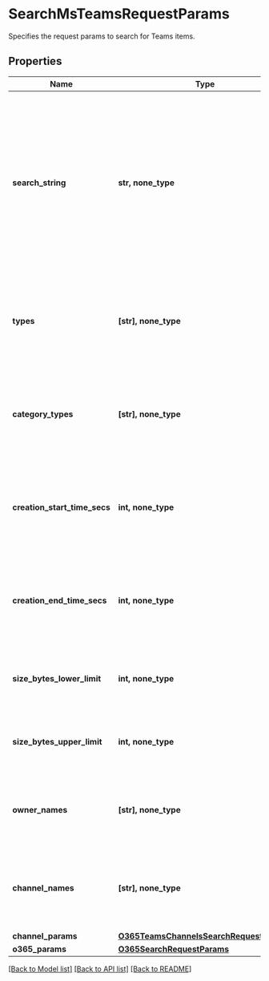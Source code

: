 # SearchMsTeamsRequestParams

Specifies the request params to search for Teams items.

## Properties
Name | Type | Description | Notes
------------ | ------------- | ------------- | -------------
**search_string** | **str, none_type** | Specifies the search string to filter the items. User can specify a wildcard character &#39;*&#39; as a suffix to a string where all item names are matched with the prefix string. | [optional] 
**types** | **[str], none_type** | Specifies a list of Teams item types. Only items within the given types will be returned. | [optional] 
**category_types** | **[str], none_type** | Specifies a list of teams files types. Only items within the given types will be returned. | [optional] 
**creation_start_time_secs** | **int, none_type** | Specifies the start time in Unix timestamp epoch in seconds when the item is created. | [optional] 
**creation_end_time_secs** | **int, none_type** | Specifies the end time in Unix timestamp epoch in seconds when the item is created. | [optional] 
**size_bytes_lower_limit** | **int, none_type** | Specifies the minimum size of the item in bytes. | [optional] 
**size_bytes_upper_limit** | **int, none_type** | Specifies the maximum size of the item in bytes. | [optional] 
**owner_names** | **[str], none_type** | Specifies the list of owner email ids to filter on owner of the item. | [optional] 
**channel_names** | **[str], none_type** | Specifies the list of channel names to filter while doing search for files. | [optional] 
**channel_params** | [**O365TeamsChannelsSearchRequestParams**](O365TeamsChannelsSearchRequestParams.md) |  | [optional] 
**o365_params** | [**O365SearchRequestParams**](O365SearchRequestParams.md) |  | [optional] 

[[Back to Model list]](../README.md#documentation-for-models) [[Back to API list]](../README.md#documentation-for-api-endpoints) [[Back to README]](../README.md)


